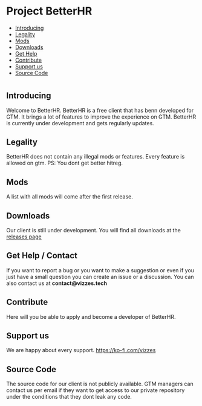 # Project BetterHR

- [Introducing](#introducing)
- [Legality](#legality)
- [Mods](#mods)
- [Downloads](#downloads)
- [Get Help](#get-help-contact)
- [Contribute](#contribute)
- [Support us](#support-us)
- [Source Code](#source-code)

#

## Introducing
Welcome to BetterHR. BetterHR is a free client that has benn developed for GTM. It brings a lot of features to improve the experience on GTM. BetterHR is currently under development and gets regularly updates.

## Legality
BetterHR does not contain any illegal mods or features. Every feature is allowed on gtm.
PS: You dont get better hitreg.

## Mods
A list with all mods will come after the first release.

## Downloads
Our client is still under development.
You will find all downloads at the [releases page](https://github.com/VizzesStudios/Project-BetterHR/releases)

## Get Help / Contact
If you want to report a bug or you want to make a suggestion or even if you just have a small question you can create an issue or a discussion.
You can also contact us at __contact@vizzes.tech__

## Contribute
Here will you be able to apply and become a developer of BetterHR.

## Support us
We are happy about every support.
https://ko-fi.com/vizzes

## Source Code
The source code for our client is not publicly available.
GTM managers can contact us per email if they want to get access to our private repository under the conditions that they dont leak any code.
